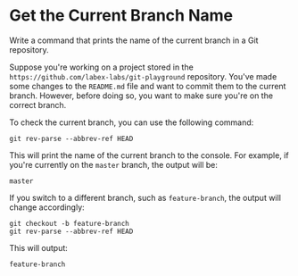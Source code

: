 # Get the Current Branch Name

Write a command that prints the name of the current branch in a Git repository.

Suppose you're working on a project stored in the `https://github.com/labex-labs/git-playground` repository. You've made some changes to the `README.md` file and want to commit them to the current branch. However, before doing so, you want to make sure you're on the correct branch.

To check the current branch, you can use the following command:
```shell
git rev-parse --abbrev-ref HEAD
```
This will print the name of the current branch to the console. For example, if you're currently on the `master` branch, the output will be:
```shell
master
```

If you switch to a different branch, such as `feature-branch`, the output will change accordingly:
```shell
git checkout -b feature-branch
git rev-parse --abbrev-ref HEAD
```
This will output:
```shell
feature-branch
```
